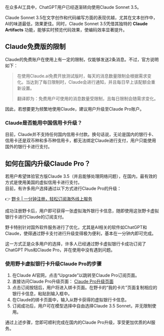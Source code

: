 在众多AI工具中，ChatGPT用户已经逐渐转向使用Claude Sonnet 3.5。

Claude Sonnet 3.5在文字创作和代码编写方面的表现优越，尤其在文本创作中，AI的味道最低，效果更佳。同时，Claude Sonnet 3.5凭借其独特的 **Claude Artifacts** 功能，能够实时预览代码效果，使编码效率显著提升。

## Claude免费版的限制

Claude的免费账户在使用上有一定的限制，仅能够发送2条消息。不过，官方说明如下：

> 在使用Claude.ai免费开放测试版时，每天的消息数量限制会根据需求变化。当达到了每日限制时，Claude会进行通知，并且每日早上该配额会重新设置。  
> 
> 翻译即为：免费用户可使用的消息数量受限制，且每日限制会随需求变化。

因此，若想要更为频繁地使用Claude，建议用户升级至Claude Pro账户。

### Claude是否能用中国信用卡升级？

目前，Claude并不支持任何国内信用卡付款。换句话说，无论是国内的银行卡、信用卡还是双币种和多币种信用卡，都无法绑定Claude进行支付，用户只能使用国外的银行卡进行支付。

## 如何在国内升级Claude Pro？

若用户希望体验官方版Claude 3.5（并且能够处理网络问题），在国内，最有效的方式是使用美国的虚拟信用卡进行支付。  
目前，有许多用户选择通过以下方式进行Claude Pro的升级：

👉 [野卡 | 一分钟注册，轻松订阅海外线上服务](https://bit.ly/bewildcard)

成功注册野卡后，用户即可获得一张虚拟海外银行卡信息，随即使用这张野卡虚拟银行卡进行Claude的订阅支付。

野卡特别针对国外软件服务进行了优化，尤其是AI相关的软件如ChatGPT和Claude，使得通过野卡支付进行升级变得极为便利，基本在一分钟内即可完成。

这一方式正是众多用户的选择，许多人已经通过野卡虚拟银行卡成功订阅了ChatGPT Plus和Claude Pro，并在使用中没有遇到问题。

### 使用野卡虚拟银行卡升级Claude Pro的步骤

1. 在Claude AI官网，点击“Upgrade”以跳转至Claude Pro订阅页面。
2. 直接访问Claude Pro升级页面： [Claude Pro升级页面](https://claude.ai/upgrade)
3. 点击订阅按钮后，用户将进入绑卡页面。在野卡的“我的卡片”页面复制相应的银行卡信息，粘贴到输入框中。
4. 在Claude的绑卡页面中，输入从野卡获得的虚拟银行卡信息。
5. 订阅成功后，用户可在模型选择中自由选择Claude 3.5 Sonnet，并无限制使用。

通过上述步骤，您即可顺利完成在国内的Claude Pro升级，享受更加优质的AI服务。